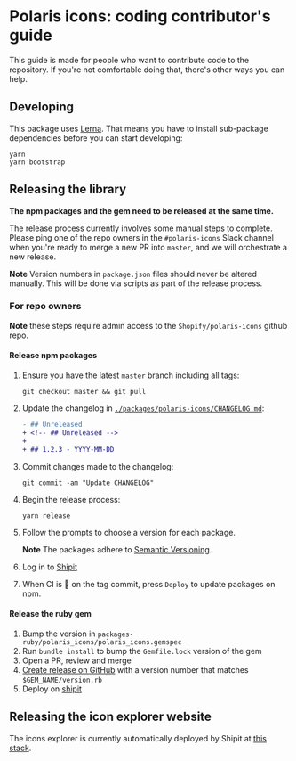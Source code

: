# Polaris icons: coding contributor's guide

This guide is made for people who want to contribute code to the repository. If you're not comfortable doing that, there's other ways you can help.

## Developing

This package uses [Lerna](https://github.com/lerna/lerna). That means you have to install sub-package dependencies before you can start developing:

```
yarn
yarn bootstrap
```

## Releasing the library

**The npm packages and the gem need to be released at the same time.**

The release process currently involves some manual steps to complete. Please ping one of the repo owners in the `#polaris-icons` Slack channel when you're ready to merge a new PR into `master`, and we will orchestrate a new release.

**Note** Version numbers in `package.json` files should never be altered manually. This will be done via scripts as part of the release process.

### For repo owners

**Note** these steps require admin access to the `Shopify/polaris-icons` github repo.

#### Release npm packages

1. Ensure you have the latest `master` branch including all tags:

   ```
   git checkout master && git pull
   ```

1. Update the changelog in [`./packages/polaris-icons/CHANGELOG.md`](https://github.com/Shopify/polaris-icons/blob/master/packages/polaris-icons/CHANGELOG.md):

   ```diff
   - ## Unreleased
   + <!-- ## Unreleased -->
   +
   + ## 1.2.3 - YYYY-MM-DD
   ```

1. Commit changes made to the changelog:

   ```
   git commit -am "Update CHANGELOG"
   ```

1. Begin the release process:

   ```
   yarn release
   ```

1. Follow the prompts to choose a version for each package.

   **Note** The packages adhere to [Semantic Versioning](https://semver.org/spec/v2.0.0.html).

1. Log in to [Shipit](https://shipit.shopify.io/shopify/polaris-icons/libraries-js)
1. When CI is 🍏 on the tag commit, press `Deploy` to update packages on npm.

#### Release the ruby gem

1. Bump the version in `packages-ruby/polaris_icons/polaris_icons.gemspec`
1. Run `bundle install` to bump the `Gemfile.lock` version of the gem
1. Open a PR, review and merge
1. [Create release on GitHub](https://help.github.com/articles/creating-releases/) with a version number that matches `$GEM_NAME/version.rb`
1. Deploy on [shipit](https://shipit.shopify.io/shopify/polaris-icons/libraries-ruby)

## Releasing the icon explorer website

The icons explorer is currently automatically deployed by Shipit at [this stack](https://shipit.shopify.io/shopify/polaris-icons/production).
